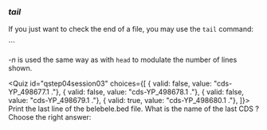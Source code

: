 <script> import Quiz from "components/Quiz.svelte"; 
  import Execute from "components/Execute.svelte";
</script>

### *tail*

If you just want to check the end of a file, you may use the `tail` command:

<Execute command=tail belebele.bed />
```

_-n_ is used the same way as with `head` to modulate the number of lines shown.

<Quiz id="qstep04session03" choices={[
	{ valid: false, value: "cds-YP_498677.1 ."},
	{ valid: false, value: "cds-YP_498678.1 ."},
	{ valid: false, value: "cds-YP_498679.1 ."},
	{ valid: true, value: "cds-YP_498680.1 ."},
]}>
	<span slot="prompt">
		Print the last line of the belebele.bed file. What is the name of the last CDS ? Choose the right answer:
	</span>
</Quiz>
